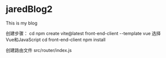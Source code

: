 # jaredBlog2
This is my blog


创建步骤：
cd <my-project-folder>
npm create vite@latest front-end-client --template vue
选择Vue和JavaScript
cd front-end-client
npm install

创建路由文件 src/router/index.js